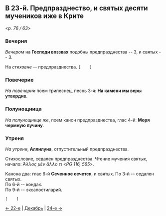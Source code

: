## В 23-й. Предпразднество, и святых десяти мучеников иже в Крите

<*p. 76 / 63*>
 
### Вечерня

*Вечером* на **Господи воззвах** подобны предпразднества -- 3, и святых -- 3.

На *стиховне* -- предпразднества. `[    ]` 

### Повечерие

*На повечерии* поем трипеснец, песнь 3-я: **На камени мы веры утвердив**.
 
### Полунощница

*На полунощнице же*, поем канон предпразднества, глас 4-й: **Моря чермную пучину**.
 
### Утреня

*На утрени*, **Аллилуиа**, отпустительный предпразднества. 

Стихословие, седален предпразднества. 
Чтение мучения святых, начало: *̓́Αλλος μὲν ἄλλο τι* <*PG 116, 565*>.  

Канона два: глас 6-й **Сеченное сечется**, и святых. 
По 3-й -- седален святых.  
По 6-й -- кондак.  
По 9-й -- эксапостиларий. 

`[    ]`

[← 22-е](12_22_MES.ru.md) | [Декабрь](README.md#23-й) | [24-е →](12_24_MES.ru.md)
